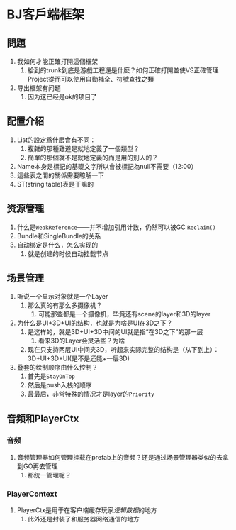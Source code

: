 # BJ客戶端框架

## 問題
1. 我如何才能正確打開這個框架
   1. 給到的trunk到底是游戲工程還是什麽？如何正確打開並使VS正確管理Project從而可以使用自動補全、符號查找之類
2. 导出框架有问题
   1. 因为这已经是ok的项目了

## 配置介紹
1. List的設定爲什麽會有不同：
   1. 複雜的那種難道是就地定義了一個類型？
   2. 簡單的那個就不是就地定義的而是用的別人的？
2. Name本身是標記的基礎文字所以會被標記為null不需要（12:00）
3. 這些表之間的關係需要瞭解一下 
4. ST(string table)表是干嘛的

## 资源管理
1. 什么是`WeakReference`——并不增加引用计数，仍然可以被GC `Reclaim()`
2. Bundle和SingleBundle的关系
3. 自动绑定是什么，怎么实现的
   1. 就是创建的时候自动挂载节点

## 场景管理
1. 听说一个显示对象就是一个Layer
   1. 那么真的有那么多摄像机？
      1. 可能那些都是一个摄像机，毕竟还有scene的layer和3D的layer 
2. 为什么是UI+3D+UI的结构，也就是为啥是UI在3D之下？
   1. 是这样的，就是3D+UI+3D中间的UI就是指“在3D之下”的那一层
      1. 看来3D的Layer会灵活些？为啥
   2. 现在只支持两层UI中间夹3D，听起来实际完整的结构是（从下到上）：3D+UI+3D+UI(是不是还能+一层3D)
3. 叠套的绘制顺序由什么控制？
   1. 首先是`StayOnTop`
   2. 然后是push入栈的顺序
   3. 最最后，非常特殊的情况才是layer的`Priority`

## 音频和PlayerCtx
### 音频
1. 音频管理器如何管理挂载在prefab上的音频？还是通过场景管理器类似的去拿到GO再去管理
   1. 那统一管理呢？
### PlayerContext
1. PlayerCtx是用于在客户端缓存玩家*逻辑数据*的地方
   1. 此外还是封装了和服务器网络通信的地方